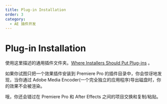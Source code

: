 ```yaml
---
title: Plug-in Installation
order: 3
category:
  - AE 插件开发
---
```


# Plug-in Installation

使用这里描述的通用插件文件夹。[Where Installers Should Put Plug-ins](.../intro/where-installers-should-put-plug-ins.html) 。

如果你试图只把一个效果插件安装到 Premiere Pro 的插件目录中，你会惊讶地发现，当你通过 Adobe Media Encoder(一个完全独立的应用程序)导出磁盘时，你的效果不会被渲染。

哦，你还会错过在 Premiere Pro 和 After Effects 之间的项目交换和复制/粘贴。

